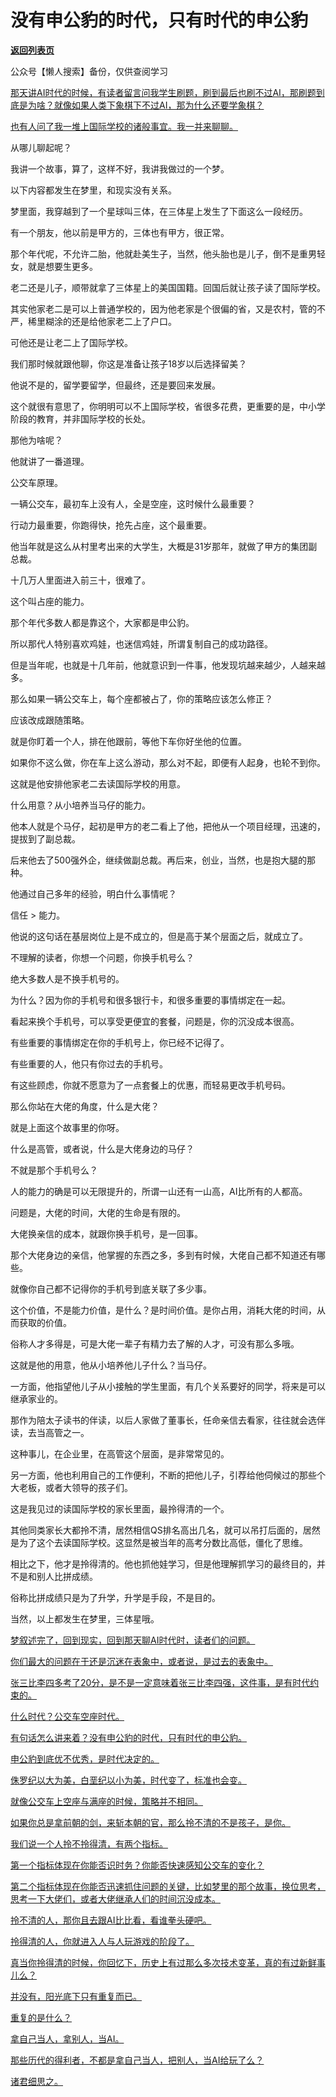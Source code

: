 # 没有申公豹的时代，只有时代的申公豹

[**返回列表页**](/gzh/记忆承载)

公众号【懒人搜索】备份，仅供查阅学习

[那天讲AI时代的时候，有读者留言问我学生刷题，刷到最后也刷不过AI，那刷题到底是为啥？就像如果人类下象棋下不过AI，那为什么还要学象棋？](https://mp.weixin.qq.com/s?__biz=Mzg4MTg2MzU3Mg==&mid=2247484506&idx=1&sn=7990657891448cec32b1931a5b4af75f&scene=21#wechat_redirect)

[也有人问了我一堆上国际学校的诸般事宜。我一并来聊聊。](https://mp.weixin.qq.com/s?__biz=Mzg4MTg2MzU3Mg==&mid=2247484506&idx=1&sn=7990657891448cec32b1931a5b4af75f&scene=21#wechat_redirect)

从哪儿聊起呢？  

我讲一个故事，算了，这样不好，我讲我做过的一个梦。

以下内容都发生在梦里，和现实没有关系。  

梦里面，我穿越到了一个星球叫三体，在三体星上发生了下面这么一段经历。  

有一个朋友，他以前是甲方的，三体也有甲方，很正常。

那个年代呢，不允许二胎，他就赴美生子，当然，他头胎也是儿子，倒不是重男轻女，就是想要生更多。  

老二还是儿子，顺带就拿了三体星上的美国国籍。回国后就让孩子读了国际学校。  

其实他家老二是可以上普通学校的，因为他老家是个很偏的省，又是农村，管的不严，稀里糊涂的还是给他家老二上了户口。

可他还是让老二上了国际学校。  

我们那时候就跟他聊，你这是准备让孩子18岁以后选择留美？  

他说不是的，留学要留学，但最终，还是要回来发展。

这个就很有意思了，你明明可以不上国际学校，省很多花费，更重要的是，中小学阶段的教育，并非国际学校的长处。

那他为啥呢？

他就讲了一番道理。  

公交车原理。

一辆公交车，最初车上没有人，全是空座，这时候什么最重要？  

行动力最重要，你跑得快，抢先占座，这个最重要。  

他当年就是这么从村里考出来的大学生，大概是31岁那年，就做了甲方的集团副总裁。  

十几万人里面进入前三十，很难了。  

这个叫占座的能力。

那个年代多数人都是靠这个，大家都是申公豹。

所以那代人特别喜欢鸡娃，也迷信鸡娃，所谓复制自己的成功路径。  

但是当年呢，也就是十几年前，他就意识到一件事，他发现坑越来越少，人越来越多。

那么如果一辆公交车上，每个座都被占了，你的策略应该怎么修正？

应该改成跟随策略。

就是你盯着一个人，排在他跟前，等他下车你好坐他的位置。

如果你不这么做，你在车上这么游动，那么对不起，即便有人起身，也轮不到你。  

这就是他安排他家老二去读国际学校的用意。  

什么用意？从小培养当马仔的能力。

他本人就是个马仔，起初是甲方的老二看上了他，把他从一个项目经理，迅速的，提拔到了副总裁。  

后来他去了500强外企，继续做副总裁。再后来，创业，当然，也是抱大腿的那种。

他通过自己多年的经验，明白什么事情呢？  

信任 > 能力。

他说的这句话在基层岗位上是不成立的，但是高于某个层面之后，就成立了。

不理解的读者，你想一个问题，你换手机号么？  

绝大多数人是不换手机号的。  

为什么？因为你的手机号和很多银行卡，和很多重要的事情绑定在一起。

看起来换个手机号，可以享受更便宜的套餐，问题是，你的沉没成本很高。

有些重要的事情绑定在你的手机号上，你已经不记得了。  

有些重要的人，他只有你过去的手机号。

有这些顾虑，你就不愿意为了一点套餐上的优惠，而轻易更改手机号码。  

那么你站在大佬的角度，什么是大佬？

就是上面这个故事里的你呀。

什么是高管，或者说，什么是大佬身边的马仔？

不就是那个手机号么？  

人的能力的确是可以无限提升的，所谓一山还有一山高，AI比所有的人都高。  

问题是，大佬的时间，大佬的生命是有限的。

大佬换亲信的成本，就跟你换手机号，是一回事。  

那个大佬身边的亲信，他掌握的东西之多，多到有时候，大佬自己都不知道还有哪些。  

就像你自己都不记得你的手机号到底关联了多少事。

这个价值，不是能力价值，是什么？是时间价值。是你占用，消耗大佬的时间，从而获取的价值。  

俗称人才多得是，可是大佬一辈子有精力去了解的人才，可没有那么多哦。  

这就是他的用意，他从小培养他儿子什么？当马仔。  

一方面，他指望他儿子从小接触的学生里面，有几个关系要好的同学，将来是可以继承家业的。  

那作为陪太子读书的伴读，以后人家做了董事长，任命亲信去看家，往往就会选伴读，去当高管之一。  

这种事儿，在企业里，在高管这个层面，是非常常见的。  

另一方面，他也利用自己的工作便利，不断的把他儿子，引荐给他伺候过的那些个大老板，或者大领导的孩子们。

这是我见过的读国际学校的家长里面，最拎得清的一个。

其他同类家长大都拎不清，居然相信QS排名高出几名，就可以吊打后面的，居然是为了这个去读国际学校。这显然是被当年的高考分数比高低，僵化了思维。

相比之下，他才是拎得清的。他也抓他娃学习，但是他理解抓学习的最终目的，并不是和别人比拼成绩。  

俗称比拼成绩只是为了升学，升学是手段，不是目的。

当然，以上都发生在梦里，三体星哦。  

[梦叙述完了，回到现实，回到那天聊AI时代时，读者们的问题。  
](https://mp.weixin.qq.com/s?__biz=Mzg4MTg2MzU3Mg==&mid=2247484506&idx=1&sn=7990657891448cec32b1931a5b4af75f&scene=21#wechat_redirect)

[你们最大的问题在于还是沉迷在表象中，或者说，是过去的表象中。  
](https://mp.weixin.qq.com/s?__biz=Mzg4MTg2MzU3Mg==&mid=2247484506&idx=1&sn=7990657891448cec32b1931a5b4af75f&scene=21#wechat_redirect)

[张三比李四多考了20分，是不是一定意味着张三比李四强，这件事，是有时代约束的。](https://mp.weixin.qq.com/s?__biz=Mzg4MTg2MzU3Mg==&mid=2247484506&idx=1&sn=7990657891448cec32b1931a5b4af75f&scene=21#wechat_redirect)

[什么时代？公交车空座时代。](https://mp.weixin.qq.com/s?__biz=Mzg4MTg2MzU3Mg==&mid=2247484506&idx=1&sn=7990657891448cec32b1931a5b4af75f&scene=21#wechat_redirect)

[有句话怎么讲来着？没有申公豹的时代，只有时代的申公豹。  
](https://mp.weixin.qq.com/s?__biz=Mzg4MTg2MzU3Mg==&mid=2247484506&idx=1&sn=7990657891448cec32b1931a5b4af75f&scene=21#wechat_redirect)

[申公豹到底优不优秀，是时代决定的。](https://mp.weixin.qq.com/s?__biz=Mzg4MTg2MzU3Mg==&mid=2247484506&idx=1&sn=7990657891448cec32b1931a5b4af75f&scene=21#wechat_redirect)

[侏罗纪以大为美，白垩纪以小为美，时代变了，标准也会变。  
](https://mp.weixin.qq.com/s?__biz=Mzg4MTg2MzU3Mg==&mid=2247484506&idx=1&sn=7990657891448cec32b1931a5b4af75f&scene=21#wechat_redirect)

[就像公交车上空座与满座的时候，策略并不相同。](https://mp.weixin.qq.com/s?__biz=Mzg4MTg2MzU3Mg==&mid=2247484506&idx=1&sn=7990657891448cec32b1931a5b4af75f&scene=21#wechat_redirect)

[如果你总是拿前朝的剑，来斩本朝的官，那么拎不清的不是孩子，是你。  
](https://mp.weixin.qq.com/s?__biz=Mzg4MTg2MzU3Mg==&mid=2247484506&idx=1&sn=7990657891448cec32b1931a5b4af75f&scene=21#wechat_redirect)

[我们说一个人拎不拎得清，有两个指标。](https://mp.weixin.qq.com/s?__biz=Mzg4MTg2MzU3Mg==&mid=2247484506&idx=1&sn=7990657891448cec32b1931a5b4af75f&scene=21#wechat_redirect)

[第一个指标体现在你能否识时务？你能否快速感知公交车的变化？](https://mp.weixin.qq.com/s?__biz=Mzg4MTg2MzU3Mg==&mid=2247484506&idx=1&sn=7990657891448cec32b1931a5b4af75f&scene=21#wechat_redirect)

[第二个指标体现在你能否迅速抓住问题的关键，比如梦里的那个故事，换位思考，思考一下大佬们，或者大佬继承人们的时间沉没成本。](https://mp.weixin.qq.com/s?__biz=Mzg4MTg2MzU3Mg==&mid=2247484506&idx=1&sn=7990657891448cec32b1931a5b4af75f&scene=21#wechat_redirect)

[拎不清的人，那你且去跟AI比比看，看谁拳头硬吧。  
](https://mp.weixin.qq.com/s?__biz=Mzg4MTg2MzU3Mg==&mid=2247484506&idx=1&sn=7990657891448cec32b1931a5b4af75f&scene=21#wechat_redirect)

[拎得清的人，你就进入人与人玩游戏的阶段了。](https://mp.weixin.qq.com/s?__biz=Mzg4MTg2MzU3Mg==&mid=2247484506&idx=1&sn=7990657891448cec32b1931a5b4af75f&scene=21#wechat_redirect)

[真当你拎得清的时候，你回忆下，历史上有过那么多次技术变革，真的有过新鲜事儿么？  
](https://mp.weixin.qq.com/s?__biz=Mzg4MTg2MzU3Mg==&mid=2247484506&idx=1&sn=7990657891448cec32b1931a5b4af75f&scene=21#wechat_redirect)

[并没有，阳光底下只有重复而已。](https://mp.weixin.qq.com/s?__biz=Mzg4MTg2MzU3Mg==&mid=2247484506&idx=1&sn=7990657891448cec32b1931a5b4af75f&scene=21#wechat_redirect)

[重复的是什么？](https://mp.weixin.qq.com/s?__biz=Mzg4MTg2MzU3Mg==&mid=2247484506&idx=1&sn=7990657891448cec32b1931a5b4af75f&scene=21#wechat_redirect)

[拿自己当人，拿别人，当AI。  
](https://mp.weixin.qq.com/s?__biz=Mzg4MTg2MzU3Mg==&mid=2247484506&idx=1&sn=7990657891448cec32b1931a5b4af75f&scene=21#wechat_redirect)

[那些历代的得利者，不都是拿自己当人，把别人，当AI给玩了么？](https://mp.weixin.qq.com/s?__biz=Mzg4MTg2MzU3Mg==&mid=2247484506&idx=1&sn=7990657891448cec32b1931a5b4af75f&scene=21#wechat_redirect)

[诸君细思之。](https://mp.weixin.qq.com/s?__biz=Mzg4MTg2MzU3Mg==&mid=2247484506&idx=1&sn=7990657891448cec32b1931a5b4af75f&scene=21#wechat_redirect)

